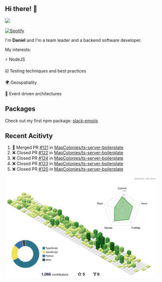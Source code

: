 ## Hi there! 👋

<p>
  <img src="https://github-readme-stats.vercel.app/api?username=syncush&theme=tokyonight">
</p>

[![Spotify](https://novatorem-rust.vercel.app/api/spotify)](https://open.spotify.com/user/syncush)

I'm **Daniel** and I'm a team leader and a backend software developer.

My interests:

⚡ NodeJS

☑️ Testing techniques and best practices

🌍 Geospatiality

🧠 Event driven architectures

## Packages
Check out my first npm package: [slack-emojis](https://www.npmjs.com/package/slack-emojis)

## Recent Acitivty
<!--START_SECTION:activity-->
1. 🎉 Merged PR [#121](https://github.com/MapColonies/ts-server-boilerplate/pull/121) in [MapColonies/ts-server-boilerplate](https://github.com/MapColonies/ts-server-boilerplate)
2. ❌ Closed PR [#122](https://github.com/MapColonies/ts-server-boilerplate/pull/122) in [MapColonies/ts-server-boilerplate](https://github.com/MapColonies/ts-server-boilerplate)
3. ❌ Closed PR [#124](https://github.com/MapColonies/ts-server-boilerplate/pull/124) in [MapColonies/ts-server-boilerplate](https://github.com/MapColonies/ts-server-boilerplate)
4. ❌ Closed PR [#123](https://github.com/MapColonies/ts-server-boilerplate/pull/123) in [MapColonies/ts-server-boilerplate](https://github.com/MapColonies/ts-server-boilerplate)
5. ❌ Closed PR [#120](https://github.com/MapColonies/ts-server-boilerplate/pull/120) in [MapColonies/ts-server-boilerplate](https://github.com/MapColonies/ts-server-boilerplate)
<!--END_SECTION:activity-->

![contrib](./profile-3d-contrib/profile-green-animate.svg)
